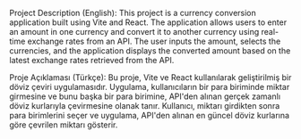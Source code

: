 Project Description (English):
This project is a currency conversion application built using Vite and React. The application allows users to enter an amount in one currency and convert it to another currency using real-time exchange rates from an API. The user inputs the amount, selects the currencies, and the application displays the converted amount based on the latest exchange rates retrieved from the API.

Proje Açıklaması (Türkçe):
Bu proje, Vite ve React kullanılarak geliştirilmiş bir döviz çeviri uygulamasıdır. Uygulama, kullanıcıların bir para biriminde miktar girmesine ve bunu başka bir para birimine, API'den alınan gerçek zamanlı döviz kurlarıyla çevirmesine olanak tanır. Kullanıcı, miktarı girdikten sonra para birimlerini seçer ve uygulama, API'den alınan en güncel döviz kurlarına göre çevrilen miktarı gösterir.
